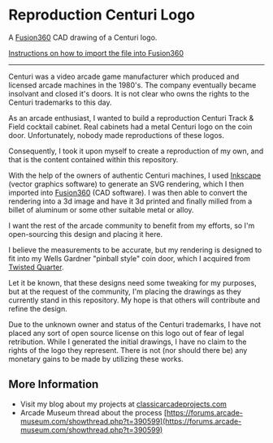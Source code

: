 # Reproduction Centuri Logo

A [Fusion360](https://www.autodesk.com/products/fusion-360/overview) CAD drawing of a Centuri logo.

[Instructions on how to import the file into Fusion360](https://knowledge.autodesk.com/support/fusion-360/troubleshooting/caas/sfdcarticles/sfdcarticles/How-to-import-or-open-a-file-in-Autodesk-Fusion-360.html)

-----

Centuri was a video arcade game manufacturer which produced and licensed arcade machines in the 1980's. The company eventually became insolvant and closed it's doors. It is not clear who owns the rights to the Centuri trademarks to this day.

As an arcade enthusiast, I wanted to build a reproduction Centuri Track & Field cocktail cabinet. Real cabinets had a metal Centuri logo on the coin door. Unfortunately, nobody made reproductions of these logos.

Consequently, I took it upon myself to create a reproduction of my own, and that is the content contained within this repository.

With the help of the owners of authentic Centuri machines, I used [Inkscape](https://inkscape.org/en/) (vector graphics software) to generate an SVG rendering, which I then imported into [Fusion360](https://www.autodesk.com/products/fusion-360/overview) (CAD software). I was then able to convert the rendering into a 3d image and have it 3d printed and finally milled from a billet of aluminum or some other suitable metal or alloy.

I want the rest of the arcade community to benefit from my efforts, so I'm open-sourcing this design and placing it here.

I believe the measurements to be accurate, but my rendering is designed to fit into my Wells Gardner "pinball style" coin door, which I acquired from [Twisted Quarter](http://www.twistedquarter.com).

Let it be known, that these designs need some tweaking for my purposes, but at the request of the community, I'm placing the drawings as they currently stand in this repository. My hope is that others will contribute and refine the design.

Due to the unknown owner and status of the Centuri trademarks, I have not placed any sort of open source license on this logo out of fear of legal retribution. While I generated the initial drawings, I have no claim to the rights of the logo they represent. There is not (nor should there be) any monetary gains to be made by utilizing these works.

## More Information
* Visit my blog about my projects at [classicarcadeprojects.com](https://www.classicarcadeprojects.com/?utm_source=github&utm_medium=repository&utm_content=group&utm_campaign=community)
* Arcade Museum thread about the process [https://forums.arcade-museum.com/showthread.php?t=390599](https://forums.arcade-museum.com/showthread.php?t=390599)
